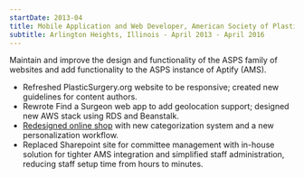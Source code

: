 ```yaml
---
startDate: 2013-04
title: Mobile Application and Web Developer, American Society of Plastic Surgeons
subtitle: Arlington Heights, Illinois - April 2013 - April 2016
---
```


Maintain and improve the design and functionality of the ASPS family of websites and add functionality to the ASPS instance of Aptify (AMS).
    

* <span class='mobile'>Refreshed PlasticSurgery.org website to be responsive</span>; <span class='manage'>created new guidelines for content authors.</span>
* Rewrote Find a Surgeon web app to add geolocation support; <span class='aws'>designed new AWS stack using RDS and Beanstalk.</span>
* <span class='dotnet mobile'>[Redesigned online shop](/portfolio/asps-shop/) with new categorization system and a new personalization workflow.</span>
* <span class='dotnet mobile'>Replaced Sharepoint site for committee management with in-house solution</span> for tighter AMS integration and simplified staff administration, reducing staff setup time from hours to minutes.